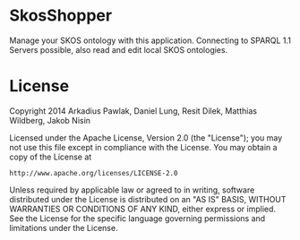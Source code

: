 SkosShopper
===========
Manage your SKOS ontology with this application. Connecting to SPARQL 1.1 Servers possible, also read and edit local SKOS
ontologies.

License
=======
Copyright 2014 Arkadius Pawlak, Daniel Lung, Resit Dilek, Matthias Wildberg, Jakob Nisin

Licensed under the Apache License, Version 2.0 (the "License");
you may not use this file except in compliance with the License.
You may obtain a copy of the License at

    http://www.apache.org/licenses/LICENSE-2.0

Unless required by applicable law or agreed to in writing, software
distributed under the License is distributed on an "AS IS" BASIS,
WITHOUT WARRANTIES OR CONDITIONS OF ANY KIND, either express or implied.
See the License for the specific language governing permissions and
limitations under the License.
